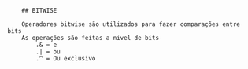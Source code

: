         ## BITWISE

        Operadores bitwise são utilizados para fazer comparações entre bits
        As operações são feitas a nivel de bits
            .& = e
            .| = ou
            .^ = Ou exclusivo 
        
        